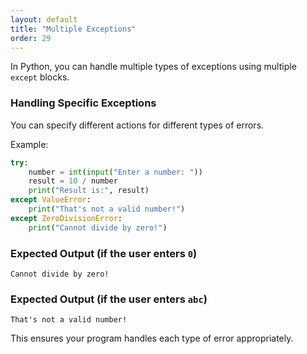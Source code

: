 ```yaml
---
layout: default
title: "Multiple Exceptions"
order: 29
---
```


In Python, you can handle multiple types of exceptions using multiple `except` blocks.

### Handling Specific Exceptions

You can specify different actions for different types of errors.

Example:

```python
try:
    number = int(input("Enter a number: "))
    result = 10 / number
    print("Result is:", result)
except ValueError:
    print("That's not a valid number!")
except ZeroDivisionError:
    print("Cannot divide by zero!")
```

### Expected Output (if the user enters `0`)

```plaintext
Cannot divide by zero!
```

### Expected Output (if the user enters `abc`)

```plaintext
That's not a valid number!
```

This ensures your program handles each type of error appropriately.